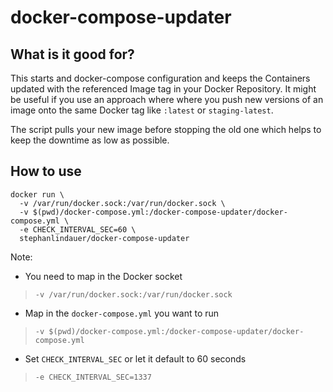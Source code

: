 # docker-compose-updater

## What is it good for?

This starts and docker-compose configuration and keeps the Containers updated with
the referenced Image tag in your Docker Repository.
It might be useful if you use an approach where where you push new versions of an
image onto the same Docker tag like `:latest` or `staging-latest`.

The script pulls your new image before stopping the old one which helps to keep
the downtime as low as possible.

## How to use
```
docker run \
  -v /var/run/docker.sock:/var/run/docker.sock \
  -v $(pwd)/docker-compose.yml:/docker-compose-updater/docker-compose.yml \
  -e CHECK_INTERVAL_SEC=60 \
  stephanlindauer/docker-compose-updater
```
Note:
* You need to map in the Docker socket
> ```-v /var/run/docker.sock:/var/run/docker.sock```
* Map in the `docker-compose.yml` you want to run
> ```-v $(pwd)/docker-compose.yml:/docker-compose-updater/docker-compose.yml```
* Set `CHECK_INTERVAL_SEC` or let it default to 60 seconds
> ```-e CHECK_INTERVAL_SEC=1337```
